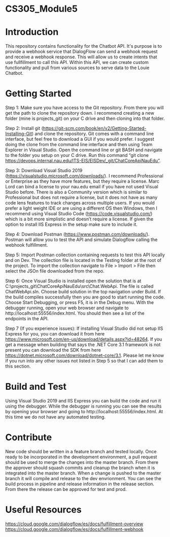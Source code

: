 # CS305_Module5

# Introduction 
This repository contains functionality for the Chatbot API. It's purpose is to provide a webhook service that DialogFlow can send a webhook request and receive a webhook response. This will allow us to create intents that use fullfillment to call this API. Within this API, we can create custom functionality and pull from various sources to serve data to the Louie Chatbot.

# Getting Started
Step 1:
Make sure you have access to the Git repository. From there you will get the path to clone the repository down. I recommend creating a new folder (mine is projects_git) on your C drive and then cloning into that folder.

Step 2:
Install git (https://git-scm.com/book/en/v2/Getting-Started-Installing-Git) and clone the repository. Git comes with a command line interface, but feel free to download a GUI if you would prefer. I suggest doing the clone from the command line interface and then using Team Explorer in Visual Studio. Open the command line or git BASH and navigate to the folder you setup on your C drive. Run this command “git clone https://devops.internal.nau.edu/ITS-EIS/EISDev/_git/ChatCoreApiNauEdu”.

Step 3:
Download Visual Studio 2019 (https://visualstudio.microsoft.com/downloads/). I recommend Professional or Enterprise as they have more features, but they require a license. Marc Lord can bind a license to your nau.edu email if you have not used Visual Studio before. There is also a Community version which is similar to Professional but does not require a license, but it does not have as many code lens features to track changes across multiple users.  If you would prefer a light weight IDE or are using a different OS then Windows, then I recommend using Visual Studio Code (https://code.visualstudio.com/) which is a bit more simplistic and doesn’t require a license. If given the option to install IIS Express in the setup make sure to include it. 

Step 4:
Download Postman  (https://www.postman.com/downloads/). Postman will allow you to test the API and simulate Dialogflow calling the webhook fulfillment.

Step 5:
Import Postman collection containing requests to test this API locally and on Dev. The collection file is located in the Testing folder at the root of the project. To import the collection navigate to File > Import > File then select the JSOn file downloaded from the repo. 

Step 6:
Once Visual Studio is installed open the solution that is at C:\projects_git\ChatCoreApiNauEdu\src\Chat.WebApi. The file is called ChatWebApi.sln. Choose build solution in the top navigation under Build. If the build compiles successfully then you are good to start running the code. Choose Start Debugging, or press F5, it is in the Debug menu. With the debugger running, open your web browser and navigate to http://localhost:55556/index.html. You should then see a list of the endpoints in the API.

Step 7 (If you experience issues):
If installing Visual Studio did not setup IIS Express for you, you can download it from here https://www.microsoft.com/en-us/download/details.aspx?id=48264. If you get a message when building that says the .NET Core 3.1 framework is not present you can download the SDK from here https://dotnet.microsoft.com/download/dotnet-core/3.1. Please let me know if you run into any other issues not listed in Step 5 so that I can add them to this section.


# Build and Test
Using Visual Studio 2019 and IIS Express you can build the code and run it using the debugger. While the debugger is running you can see the results by opening your browser and going to http://localhost:55556/index.html. At this time we do not have any automated testing.

# Contribute
New code should be written in a feature branch and tested locally. Once ready to be incorporated in the development environment, a pull request should be used to merge the changes into the master branch. From there the approver should squash commits and cleanup the branch when it is integrated into the master branch. When a change is pushed to the master branch it will compile and release to the dev envrionment. You can see the build process in pipeline and release information in the release section. From there the release can be approved for test and prod.

# Useful Resources
https://cloud.google.com/dialogflow/es/docs/fulfillment-overview
https://cloud.google.com/dialogflow/es/docs/fulfillment-webhook
